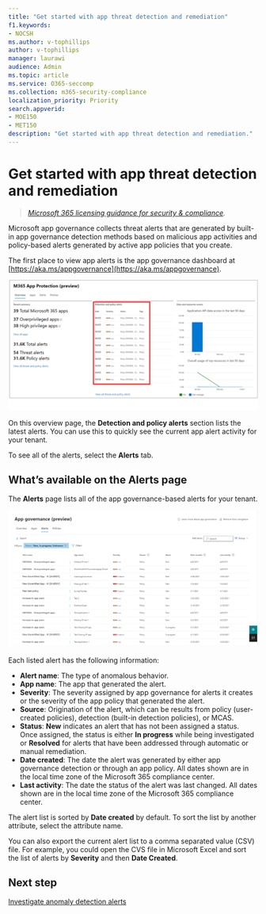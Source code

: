 ```yaml
---
title: "Get started with app threat detection and remediation"
f1.keywords:
- NOCSH
ms.author: v-tophillips
author: v-tophillips
manager: laurawi
audience: Admin
ms.topic: article
ms.service: O365-seccomp
ms.collection: m365-security-compliance
localization_priority: Priority
search.appverid: 
- MOE150
- MET150
description: "Get started with app threat detection and remediation."
---
```


# Get started with app threat detection and remediation

>*[Microsoft 365 licensing guidance for security & compliance](https://aka.ms/ComplianceSD).*

Microsoft app governance collects threat alerts that are generated by built-in app governance detection methods based on malicious app activities and policy-based alerts generated by active app policies that you create.

The first place to view app alerts is the app governance dashboard at [https://aka.ms/appgovernance](https://aka.ms/appgovernance).

![The app governance overview page in the Microsoft 365 Compliance Center with the Detection and policy alerts section highlighted](..\media\manage-app-protection-governance\mapg-cc-overview-alerts.png)

On this overview page, the **Detection and policy alerts** section lists the latest alerts. You can use this to quickly see the current app alert activity for your tenant.

To see all of the alerts, select the **Alerts** tab.

## What’s available on the Alerts page

The **Alerts** page lists all of the app governance-based alerts for your tenant.

![The app governance alerts summary page in the Microsoft 365 Compliance Center](..\media\manage-app-protection-governance\mapg-cc-alerts.png)

Each listed alert has the following information:

- **Alert name**: The type of anomalous behavior.
- **App name**: The app that generated the alert.
- **Severity**: The severity assigned by app governance for alerts it creates or the severity of the app policy that generated the alert.
- **Source**: Origination of the alert, which can be results from policy (user-created policies), detection (built-in detection policies), or MCAS.
- **Status**: **New** indicates an alert that has not been assigned a status. Once assigned, the status is either **In progress** while being investigated or **Resolved** for alerts that have been addressed through automatic or manual remediation.
- **Date created**: The date the alert was generated by either app governance detection or through an app policy. All dates shown are in the local time zone of the Microsoft 365 compliance center.
- **Last activity**: The date the status of the alert was last changed. All dates shown are in the local time zone of the Microsoft 365 compliance center.

The alert list is sorted by **Date created** by default. To sort the list by another attribute, select the attribute name.

You can also export the current alert list to a comma separated value (CSV) file. For example, you could open the CVS file in Microsoft Excel and sort the list of alerts by **Severity** and then **Date Created**.

## Next step

[Investigate anomaly detection alerts](app-governance-anomaly-detection-alerts.md)
